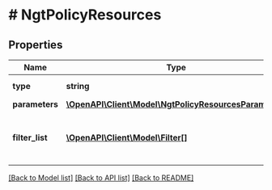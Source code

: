 # # NgtPolicyResources

## Properties

Name | Type | Description | Notes
------------ | ------------- | ------------- | -------------
**type** | **string** | The type of ngt policy. |
**parameters** | [**\OpenAPI\Client\Model\NgtPolicyResourcesParameters**](NgtPolicyResourcesParameters.md) |  | [optional]
**filter_list** | [**\OpenAPI\Client\Model\Filter[]**](Filter.md) | List of entities on which the policy is to be applied. | [optional]

[[Back to Model list]](../../README.md#models) [[Back to API list]](../../README.md#endpoints) [[Back to README]](../../README.md)
